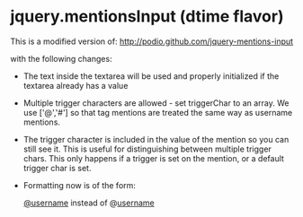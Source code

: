 jquery.mentionsInput (dtime flavor)
=================

This is a modified version of: http://podio.github.com/jquery-mentions-input

with the following changes:

* The text inside the textarea will be used and properly initialized if the
  textarea already has a value
* Multiple trigger characters are allowed - set triggerChar to an array. We use
  ['@','#'] so that tag mentions are treated the same way as username mentions.
* The trigger character is included in the value of the mention so you can
  still see it. This is useful for distinguishing between multiple trigger
  chars. This only happens if a trigger is set on the mention, or a default
  trigger char is set.
* Formatting now is of the form:

  [@username](user:user_id) instead of @[username](user:user_id)
